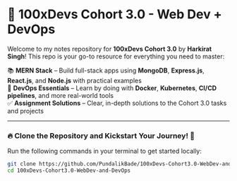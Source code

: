 # 🚀 100xDevs Cohort 3.0 - Web Dev + DevOps

Welcome to my notes repository for **100xDevs Cohort 3.0** by **Harkirat Singh**! This repo is your go-to resource for everything you need to master:

📚 **MERN Stack** – Build full-stack apps using **MongoDB**, **Express.js**, **React.js**, and **Node.js** with practical examples  
📝 **DevOps Essentials** – Learn by doing with **Docker**, **Kubernetes**, **CI/CD pipelines**, and more real-world tools  
✅ **Assignment Solutions** – Clear, in-depth solutions to the Cohort 3.0 tasks and projects  

---

### 🔥 Clone the Repository and Kickstart Your Journey! 💫

Run the following commands in your terminal to get started locally:

```bash
git clone https://github.com/PundalikBade/100xDevs-Cohort3.0-WebDev-and-DevOps
cd 100xDevs-Cohort3.0-WebDev-and-DevOps
